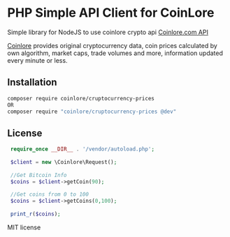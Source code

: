 # PHP Simple API Client for CoinLore

Simple library for NodeJS to use coinlore crypto api [Coinlore.com API](https://www.coinlore.com/cryptocurrency-data-api)

[Coinlore](https://www.coinlore.com) provides original cryptocurrency data, coin prices calculated by own algorithm, market caps, trade volumes and more, information updated every minute or less.

## Installation

```sh
composer require coinlore/cruptocurrency-prices
OR
composer require "coinlore/cruptocurrency-prices @dev" 
```

## License
```php
 require_once __DIR__ . '/vendor/autoload.php';
 
 $client = new \Coinlore\Request();
 
 //Get Bitcoin Info 
 $coins = $client->getCoin(90); 
 
 //Get coins from 0 to 100
 $coins = $client->getCoins(0,100); 
 
 print_r($coins);

```

MIT license